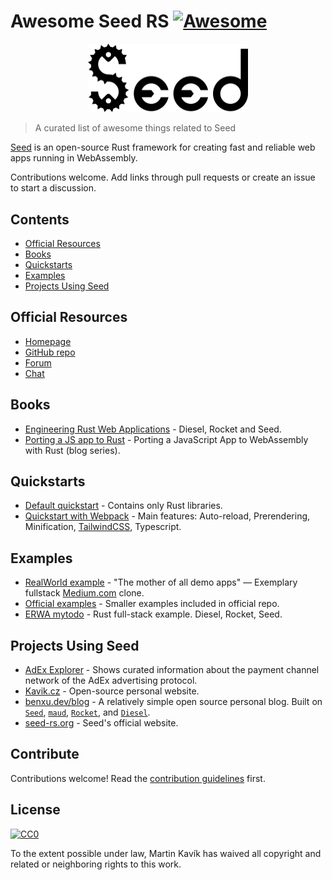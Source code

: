 # Awesome Seed RS [![Awesome](https://awesome.re/badge.svg)](https://awesome.re)

<p align="center">
    <a href="https://seed-rs.org/">
        <img src="/logo.svg" width="256" title="Seed logo">
    </a>
</p>

> A curated list of awesome things related to Seed

[Seed](https://seed-rs.org/) is an open-source Rust framework for creating fast and reliable web apps running in WebAssembly.

Contributions welcome. Add links through pull requests or create an issue to start a discussion.

## Contents

- [Official Resources](#official-resources)
- [Books](#books)
- [Quickstarts](#quickstarts)
- [Examples](#examples)
- [Projects Using Seed](#projects-using-seed)

## Official Resources

- [Homepage](https://seed-rs.org/)
- [GitHub repo](https://github.com/seed-rs/seed)
- [Forum](https://seed.discourse.group)
- [Chat](https://discord.gg/JHHcHp5)

## Books
- [Engineering Rust Web Applications](https://erwabook.com/) - Diesel, Rocket and Seed.
- [Porting a JS app to Rust](https://slowtec.de/posts/2019-12-20-porting-javascript-to-rust-part-1.html) - Porting a JavaScript App to WebAssembly with Rust (blog series).

## Quickstarts

- [Default quickstart](https://github.com/seed-rs/seed-quickstart) - Contains only Rust libraries.
- [Quickstart with Webpack](https://github.com/seed-rs/seed-quickstart-webpack) - Main features: Auto-reload, Prerendering, Minification, [TailwindCSS](https://tailwindcss.com/), Typescript.

## Examples

- [RealWorld example](https://github.com/seed-rs/seed-rs-realworld) - "The mother of all demo apps" — Exemplary fullstack [Medium.com](https://medium.com/) clone.
- [Official examples](https://github.com/seed-rs/seed/tree/master/examples) - Smaller examples included in official repo.
- [ERWA mytodo](https://github.com/seed-rs/erwa_mytodo) - Rust full-stack example. Diesel, Rocket, Seed.

## Projects Using Seed

- [AdEx Explorer](https://github.com/adexnetwork/adex-explorer) - Shows curated information about the payment channel network of the AdEx advertising protocol.
- [Kavik.cz](https://github.com/MartinKavik/kavik.cz) - Open-source personal website.
- [benxu.dev/blog](https://github.com/AlterionX/benxu-dev) - A relatively simple open source personal blog. Built on [`Seed`](https://seed-rs.org/), [`maud`](https://maud.lambda.xyz), [`Rocket`](https://rocket.rs), and [`Diesel`](https://diesel.rs).
- [seed-rs.org](https://github.com/seed-rs/seed-rs.org) - Seed's official website.

## Contribute

Contributions welcome! Read the [contribution guidelines](contributing.md) first.

## License

[![CC0](https://mirrors.creativecommons.org/presskit/buttons/88x31/svg/cc-zero.svg)](https://creativecommons.org/publicdomain/zero/1.0)

To the extent possible under law, Martin Kavík has waived all copyright and
related or neighboring rights to this work.
